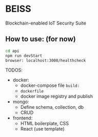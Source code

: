 # BEISS
Blockchain-enabled IoT Security Suite

## How to use: (for now)
```sh
cd api
npm run devStart
browser: localhost:3000/healthcheck
```

TODOS:
- docker:
  - docker-compose file `build:`
  - `dockerfile`
  - docker image registry and publish
- mongo:
  - Define schema, collection, db
  - CRUD
- frontend:
  - HTML boilerplate, CSS
  - React (use template)